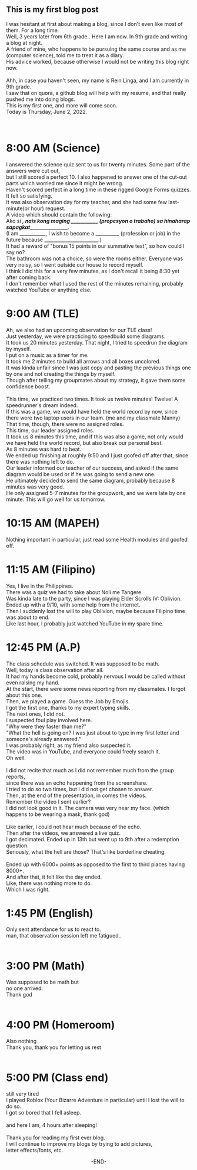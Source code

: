 ## This is my first blog post

I was hesitant at first about making  a blog, since I don't even like most of them. For a long time.<br>
Well, 3 years later from 6th grade.. Here I am now. In 9th grade and writing a blog at night.<br>
A friend of mine, who happens to be pursuing the same course and as me (computer science), told me to treat it as a diary.<br>
His advice worked, because otherwise I would not be writing this blog right now.<br>
<br>
Ahh, in case you haven't seen, my name is Rein Linga, and I am currently in 9th grade.<br>
I saw that on quora, a github blog will help with my resume, and that really pushed me into doing blogs.<br>
This is my first one, and more will come soon.<br>
Today is Thursday, June 2, 2022.<br>
<br>
<br>
# 8:00 AM (Science)
I answered the science quiz sent to us for twenty minutes. Some part of the answers were cut out,<br>
but I still scored a perfect 10. I also happened to answer one of the cut-out parts which worried me since it might be wrong.<br>
Haven't scored perfect in a long time in these rigged Google Forms quizzes. It felt so satisfying.<br>
It was also observation day for my teacher, and she had some few last-minute(or hour) request.<br>
A video which should contain the following:<br>
Ako si _________, nais kong maging ___________ (propesyon o trabaho) sa hinaharap sapagkat_________________________.<br>
(I am ___________, I wish to become a __________ (profession or job) in the future because _______________________.)<br>
It had a reward of "bonus 15 points in our summative test", so how could I say no? <br>
The bathroom was not a choice, so were the rooms either. Everyone was very noisy, so I went outside our house to record myself.<br>
I think I did this for a very few minutes, as I don't recall it being 8:30 yet after coming back.<br>
I don't remember what I used the rest of the minutes remaining, probably watched YouTube or anything else.<br>

# 9:00 AM (TLE)
Ah, we also had an upcoming observation for our TLE class!<br>
Just yesterday, we were practicing to speedbuild some diagrams.<br>
It took us 20 minutes yesterday. That night, I tried to speedrun the diagram by myself.<br>
I put on a music as a timer for me.<br>
It took me 2 minutes to build all arrows and all boxes uncolored.<br>
It was kinda unfair since I was just copy and pasting the previous things one by one and not creating the things by myself.<br>
Though after telling my groupmates about my strategy, it gave them some confidence boost.<br>
<br>
This time, we practiced two times. It took us twelve minutes! Twelve! A speedrunner's dream indeed. <br>
If this was a game, we would have held the world record by now, since there were two laptop users in our team. (me and my classmate Manny)<br>
That time, though, there were no assigned roles.<br>
This time, our leader assigned roles.<br>
It took us 8 minutes this time, and if this was also a game, not only would we have held the world record, but also break our personal best.<br>
As 8 minutes was hard to beat.<br>
We ended up finishing at roughly 9:50 and I just goofed off after that, since there was nothing left to do.<br>
Our leader informed our teacher of our success, and asked if the same diagram would be used or if he was going to send a new one.<br>
He ultimately decided to send the same diagram, probably because 8 minutes was very good.<br>
He only assigned 5-7 minutes for the groupwork, and we were late by one minute. This will go well for us tomorrow.<br>

# 10:15 AM (MAPEH)
Nothing important in particular, just read some Health modules and goofed off.<br>

# 11:15 AM (Filipino)
Yes, I live in the Philippines.<br>
There was a quiz we had to take about Noli me Tangere.<br>
Was kinda late to the party, since I was playing Elder Scrolls IV: Oblivion.<br>
Ended up with a 9/10, with some help from the internet.<br>
Then I suddenly lost the will to play Oblivion, maybe because Filipino time was about to end.<br>
Like last hour, I probably just watched YouTube in my spare time.<br>

# 12:45 PM (A.P)
The class schedule was switched. It was supposed to be math.<br>
Well, today is class observation after all.<br>
It had my hands become cold, probably nervous I would be called without even raising my hand.<br>
At the start, there were some news reporting from my classmates. I forgot about this one.<br>
Then, we played a game. Guess the Job by Emojis.<br>
I got the first one, thanks to my expert typing skills.<br>
The next ones, I did not.<br>
I suspected foul play involved here. <br>
"Why were they faster than me?"<br>
"What the hell is going on? I was just about to type in my first letter and someone's already answered."<br>
I was probably right, as my friend also suspected it.<br>
The video was in YouTube, and everyone could freely search it.<br>
Oh well.<br>
<br>
I did not recite that much as I did not remember much from the group reports,<br>
since there was an echo happening from the screenshare.<br>
I tried to do so two times, but I did not get chosen to answer.<br>
Then, at the end of the presentation, in comes the videos.<br>
Remember the video I sent earlier?<br>
I did not look good in it. The camera was very near my face. (which happens to be wearing a mask, thank god)<br>
<br>
Like earlier, I could not hear much because of the echo.<br>
Then after the videos, we answered a live quiz.<br>
I got decimated. Ended up in 13th but went up to 9th after a redemption question.<br>
Seriously, what the hell are those? That's like borderline cheating.<br>
<br>
Ended up with 6000+ points as opposed to the first to third places having 8000+.<br>
And after that, it felt like the day ended.<br>
Like, there was nothing more to do.<br>
Which I was right.<br>

# 1:45 PM (English)
Only sent attendance for us to react to.<br>
man, that observation session left me fatigued..<br>
<br>
# 3:00 PM (Math)
Was supposed to be math but<br>
no one arrived.<br>
Thank god<br>
<br>
# 4:00 PM (Homeroom)
Also nothing<br>
Thank you, thank you for letting us rest<br>
<br>
# 5:00 PM (Class end)
still very tired<br>
I played Roblox (Your Bizarre Adventure in particular) until I lost the will to do so.<br>
I got so bored that I fell asleep.<br>
<br>
and here I am, 4 hours after sleeping!<br>
<br>
Thank you for reading my first ever blog.<br>
I will continue to improve my blogs by trying to add pictures,<br>
letter effects/fonts, etc.<br>
<p align="center"> -END-
